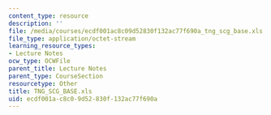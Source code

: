 ```yaml
---
content_type: resource
description: ''
file: /media/courses/ecdf001ac8c09d52830f132ac77f690a_tng_scg_base.xls
file_type: application/octet-stream
learning_resource_types:
- Lecture Notes
ocw_type: OCWFile
parent_title: Lecture Notes
parent_type: CourseSection
resourcetype: Other
title: TNG_SCG_BASE.xls
uid: ecdf001a-c8c0-9d52-830f-132ac77f690a
---
```

